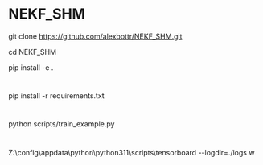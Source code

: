# NEKF_SHM

git clone https://github.com/alexbottr/NEKF_SHM.git

cd NEKF_SHM

pip install -e .

# 
pip install -r requirements.txt
# 
python scripts/train_example.py
#
Z:\config\appdata\python\python311\scripts\tensorboard --logdir=./logs
w
